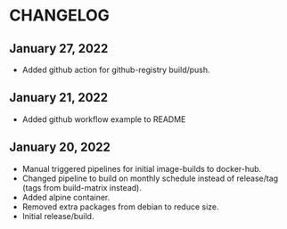 # CHANGELOG

## January 27, 2022
  * Added github action for github-registry build/push.

## January 21, 2022
  * Added github workflow example to README

## January 20, 2022
  * Manual triggered pipelines for initial image-builds to docker-hub.
  * Changed pipeline to build on monthly schedule instead of release/tag (tags from build-matrix instead).
  * Added alpine container.
  * Removed extra packages from debian to reduce size.
  * Initial release/build.
